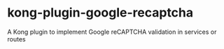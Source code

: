 # kong-plugin-google-recaptcha
A Kong plugin to implement Google reCAPTCHA validation in services or routes
